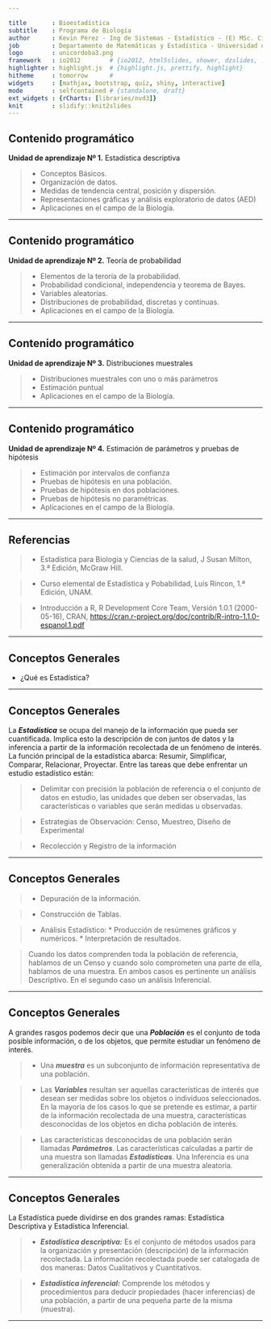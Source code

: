 ```yaml
---

title       : Bioestadística 
subtitle    : Programa de Biología  
author      : Kevin Pérez - Ing de Sistemas - Estadístico - (E) MSc. Ciencia de Datos  
job         : Departamento de Matemáticas y Estadística - Universidad de Córdoba
logo        : unicordoba3.png
framework   : io2012        # {io2012, html5slides, shower, dzslides, ...}
highlighter : highlight.js  # {highlight.js, prettify, highlight}
hitheme     : tomorrow      # 
widgets     : [mathjax, bootstrap, quiz, shiny, interactive]            
mode        : selfcontained # {standalone, draft}
ext_widgets : {rCharts: [libraries/nvd3]}
knit        : slidify::knit2slides
---
```


## Contenido programático 

**Unidad de aprendizaje Nº 1.** Estadística descriptiva 

> - Conceptos Básicos.
> - Organización de datos.
> - Medidas de tendencia central, posición y dispersión.
> - Representaciones gráficas y análisis exploratorio de datos (AED)
> - Aplicaciones en el campo de la Biología. 

---

## Contenido programático 

**Unidad de aprendizaje Nº 2.** Teoría de probabilidad

> - Elementos de la teroría de la probabilidad.
> - Probabilidad condicional, independencia y teorema de Bayes. 
> - Variables aleatorias.
> - Distribuciones de probabilidad, discretas y continuas.
> - Aplicaciones en el campo de la Biología. 

---

## Contenido programático 

**Unidad de aprendizaje Nº 3.** Distribuciones muestrales

> - Distribuciones muestrales con uno o más parámetros
> - Estimación puntual 
> - Aplicaciones en el campo de la Biología. 

---

## Contenido programático 

**Unidad de aprendizaje Nº 4.** Estimación de parámetros y pruebas de hipótesis

> - Estimación por intervalos de confianza 
> - Pruebas de hipótesis en una población.
> - Pruebas de hipótesis en dos poblaciones.
> - Pruebas de hipótesis no paramétricas.
> - Aplicaciones en el campo de la Biología. 

--- 

## Referencias 
> - Estadística para Biología y Ciencias de la salud, J Susan Milton, 3.ª Edición, McGraw Hill. 

> - Curso elemental de Estadística y Pobabilidad, Luis Rincon, 1.ª Edición, UNAM.

> - Introducción a R, R Development Core Team, Versión 1.0.1 (2000-05-16), CRAN, 
https://cran.r-project.org/doc/contrib/R-intro-1.1.0-espanol.1.pdf

---


## Conceptos Generales  

- ¿Qué es Estadística?

---

## Conceptos Generales 

La _**Estadística**_ se ocupa del manejo de la información que pueda ser cuantificada. Implica esto la descripción de con juntos de datos y la inferencia a partir de la información recolectada de un fenómeno de interés. La función principal de la estadística abarca: Resumir, Simplificar, Comparar, Relacionar, Proyectar. Entre las tareas que debe enfrentar un estudio estadístico están:

> - Delimitar con precisión la población de referencia o el conjunto de datos en estudio, las unidades que deben ser observadas, las características o variables que serán medidas u observadas.

> - Estrategias de Observación: Censo, Muestreo, Diseño de Experimental

> - Recolección y Registro de la información


---

## Conceptos Generales 

>  -  Depuración de la información.

>  - Construcción de Tablas.

>  - Análisis Estadístico:
      * Producción de resúmenes gráficos y numéricos.
      * Interpretación de resultados.

>  Cuando los datos comprenden toda la población de referencia, hablamos de un Censo y cuando solo comprometen una parte de ella, hablamos de una muestra. En ambos casos es pertinente un análisis Descriptivo. En el segundo caso un análisis Inferencial.      

---  

## Conceptos Generales 

A grandes rasgos podemos decir que una _**Población**_ es el conjunto de toda posible información, o de los objetos, que permite estudiar un fenómeno de interés. 

> - Una _**muestra**_ es un subconjunto de información representativa de una población.

> - Las _**Variables**_ resultan ser aquellas características de interés que desean ser medidas sobre los objetos o individuos seleccionados. En la mayoría de los casos lo que se pretende es estimar, a partir de la información recolectada de una muestra, características desconocidas de los objetos en dicha población de interés.

> - Las características desconocidas de una población serán llamadas _**Parámetros**_. Las características calculadas a partir de una muestra son llamadas _**Estadísticas**_. Una Inferencia es una generalización obtenida a partir de una muestra aleatoria.

---

## Conceptos Generales 

La Estadística puede dividirse en dos grandes ramas: Estadística Descriptiva y Estadística Inferencial.

> - _**Estadística descriptiva:**_ Es el conjunto de métodos usados para la organización y presentación (descripción) de la información recolectada. La información recolectada puede ser catalogada de dos maneras: Datos Cualitativos y Cuantitativos.

> - _**Estadística inferencial:**_ Comprende los métodos y procedimientos para deducir propiedades (hacer inferencias) de una población, a partir de una pequeña parte de la misma (muestra).

---
